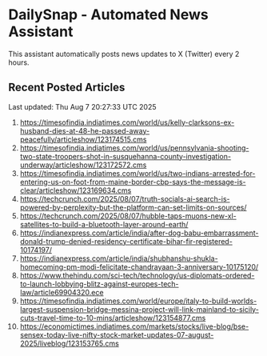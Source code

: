 # DailySnap - Automated News Assistant

This assistant automatically posts news updates to X (Twitter) every 2 hours.

## Recent Posted Articles

Last updated: Thu Aug  7 20:27:33 UTC 2025

1. https://timesofindia.indiatimes.com/world/us/kelly-clarksons-ex-husband-dies-at-48-he-passed-away-peacefully/articleshow/123174515.cms
2. https://timesofindia.indiatimes.com/world/us/pennsylvania-shooting-two-state-troopers-shot-in-susquehanna-county-investigation-underway/articleshow/123172572.cms
3. https://timesofindia.indiatimes.com/world/us/two-indians-arrested-for-entering-us-on-foot-from-maine-border-cbp-says-the-message-is-clear/articleshow/123169634.cms
4. https://techcrunch.com/2025/08/07/truth-socials-ai-search-is-powered-by-perplexity-but-the-platform-can-set-limits-on-sources/
5. https://techcrunch.com/2025/08/07/hubble-taps-muons-new-xl-satellites-to-build-a-bluetooth-layer-around-earth/
6. https://indianexpress.com/article/india/after-dog-babu-embarrassment-donald-trump-denied-residency-certificate-bihar-fir-registered-10174197/
7. https://indianexpress.com/article/india/shubhanshu-shukla-homecoming-pm-modi-felicitate-chandrayaan-3-anniversary-10175120/
8. https://www.thehindu.com/sci-tech/technology/us-diplomats-ordered-to-launch-lobbying-blitz-against-europes-tech-law/article69904320.ece
9. https://timesofindia.indiatimes.com/world/europe/italy-to-build-worlds-largest-suspension-bridge-messina-project-will-link-mainland-to-sicily-cuts-travel-time-to-10-mins/articleshow/123154877.cms
10. https://economictimes.indiatimes.com/markets/stocks/live-blog/bse-sensex-today-live-nifty-stock-market-updates-07-august-2025/liveblog/123153765.cms
